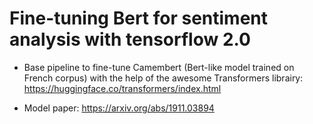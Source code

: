 # Fine-tuning Bert for sentiment analysis with tensorflow 2.0

* Base pipeline to fine-tune Camembert (Bert-like model trained on French corpus) with the help of the awesome Transformers librairy:
https://huggingface.co/transformers/index.html

* Model paper:
https://arxiv.org/abs/1911.03894
